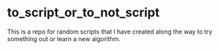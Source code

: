 # to_script_or_to_not_script
This is a repo for random scripts that I have created along the way to try something out or learn a new algorithm.
